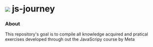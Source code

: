 <h1>
    <img src="https://cdn.jsdelivr.net/gh/devicons/devicon@latest/icons/javascript/javascript-plain.svg" />
    js-journey
</h1>

<h3>About</h3>
<p>This repository's goal is to compile all knowledge acquired and pratical exercises developed through out the JavaScripy course by Meta</p>
